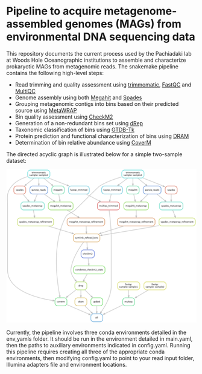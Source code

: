 # Pipeline to acquire metagenome-assembled genomes (MAGs) from environmental DNA sequencing data

This repository documents the current process used by the Pachiadaki lab at Woods Hole Oceanographic institutions to assemble and characterize prokaryotic MAGs from metagenomic reads.  The snakemake pipeline contains the following high-level steps:

* Read trimming and quality assessment using [trimmomatic](https://pmc.ncbi.nlm.nih.gov/articles/PMC4103590/), [FastQC](https://www.bioinformatics.babraham.ac.uk/projects/fastqc/) and [MultiQC](https://github.com/MultiQC/MultiQC)
* Genome assembly using both [Megahit](https://academic.oup.com/bioinformatics/article/31/10/1674/177884) and [Spades](https://pmc.ncbi.nlm.nih.gov/articles/PMC5411777/) 
* Grouping metagenomic contigs into bins based on their predicted source using [MetaWRAP](https://microbiomejournal.biomedcentral.com/articles/10.1186/s40168-018-0541-1)
* Bin quality assessment using [CheckM2](https://www.nature.com/articles/s41592-023-01940-w)
* Generation of a non-redundant bins set using [dRep](https://www.nature.com/articles/ismej2017126)
* Taxonomic classification of bins using [GTDB-Tk](https://pmc.ncbi.nlm.nih.gov/articles/PMC7703759/)
* Protein prediction and functional characterization of bins using [DRAM](https://academic.oup.com/nar/article/48/16/8883/5884738)
* Determination of bin relative abundance using [CoverM](https://github.com/wwood/CoverM)

The directed acyclic graph is illustrated below for a simple two-sample dataset:

<p align="center">

<img src="dag.png" width="1000"/>

</p>

Currently, the pipeline involves three conda environments detailed in the env_yamls folder.  It should be run in the environment detailed in main.yaml, then the paths to auxiliary environments indicated in config.yaml.  Running this pipeline requires creating all three of the appropriate conda environments, then modifying config.yaml to point to your read input folder, Illumina adapters file and environment locations. 

